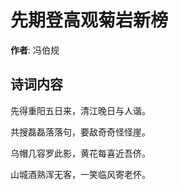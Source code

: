 # 先期登高观菊岩新榜

**作者**: 冯伯规

## 诗词内容

先得重阳五日来，清江晚日与人谐。

共搜磊磊落落句，要敌奇奇怪怪崖。

乌帽几容罗此影，黄花每喜近吾侪。

山城酒熟浑无客，一笑临风寄老怀。

